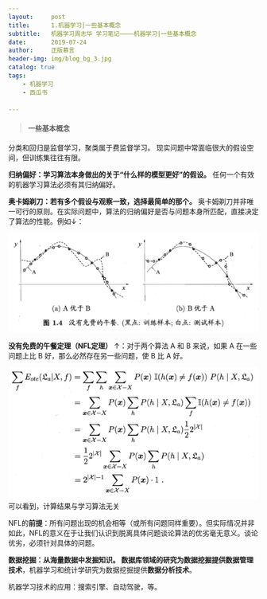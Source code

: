```yaml
---
layout:     post
title:      1.机器学习|一些基本概念
subtitle:   机器学习周志华 学习笔记————机器学习|一些基本概念
date:       2019-07-24
author:     正版慕言
header-img: img/blog_bg_3.jpg
catalog: true
tags:
    - 机器学习
    - 西瓜书

---
```


> #### 一些基本概念

分类和回归是监督学习，聚类属于费监督学习。
现实问题中常面临很大的假设空间，但训练集往往有限。

**归纳偏好：学习算法本身做出的关于“什么样的模型更好”的假设。** 
任何一个有效的机器学习算法必须有其归纳偏好。

**奥卡姆剃刀：若有多个假设与观察一致，选择最简单的那个。**
奥卡姆剃刀并非唯一可行的原则。在实际问题中，算法的归纳偏好是否与问题本身所匹配，直接决定了算法的性能。例如↓：

![没有免费的午餐](/img/MachineLearning/西瓜书-1.没有免费的午餐.png)

**没有免费的午餐定理（NFL定理）** ↑：对于两个算法 A 和 B 来说，如果 A 在一些问题上比 B 好，那么必然存在另一些问题，使 B 比 A 好。

![NFL定理](/img/MachineLearning/西瓜书-1.NFL定理.png)
可以看到，计算结果与学习算法无关

NFL的**前提**：所有问题出现的机会相等（或所有问题同样重要）。但实际情况并非如此，NFL的意义在于让我们认识到脱离具体问题谈论算法的优劣毫无意义。谈论优劣，必须针对具体的问题。

**数据挖掘：**从海量数据中发掘知识。
数据库领域的研究为数据挖掘提供**数据管理技术**，机器学习和统计学研究为数据挖掘提供**数据分析技术**。

机器学习技术的应用：搜索引擎、自动驾驶，等。